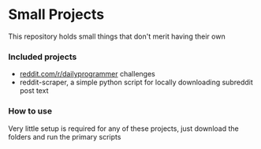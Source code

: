 # Small Projects
This repository holds small things that don't merit having their own


### Included projects

*	[reddit.com/r/dailyprogrammer](https://www.reddit.com/r/dailyprogrammer/) challenges
*	reddit-scraper, a simple python script for locally downloading subreddit post text

### How to use

Very little setup is required for any of these projects, just download
the folders and run the primary scripts

